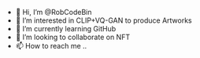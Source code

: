 - 👋 Hi, I’m @RobCodeBin
- 👀 I’m interested in CLIP+VQ-GAN to produce Artworks
- 🌱 I’m currently learning GitHub
- 💞️ I’m looking to collaborate on NFT
- 📫 How to reach me ..

<!---
RobCodeBin/RobCodeBin is a ✨ special ✨ repository because its `README.md` (this file) appears on your GitHub profile.
You can click the Preview link to take a look at your changes.
--->
